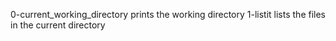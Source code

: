 0-current_working_directory prints the working directory
1-listit lists the files in the current directory
